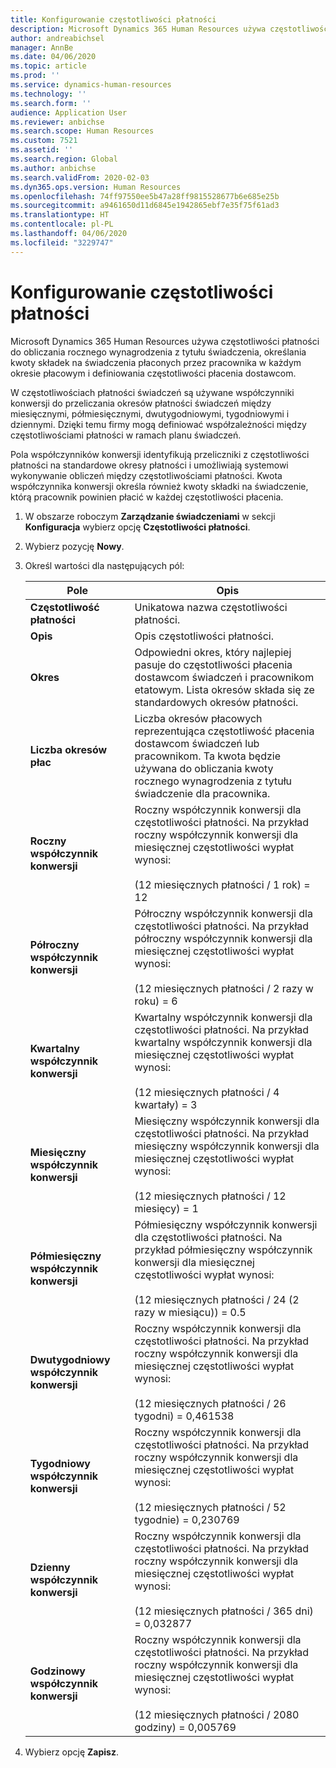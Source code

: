 ```yaml
---
title: Konfigurowanie częstotliwości płatności
description: Microsoft Dynamics 365 Human Resources używa częstotliwości płatności do obliczania rocznego wynagrodzenia z tytułu świadczenia, określania kwoty składek na świadczenia płaconych przez pracownika w każdym okresie płacowym i definiowania częstotliwości płacenia dostawcom.
author: andreabichsel
manager: AnnBe
ms.date: 04/06/2020
ms.topic: article
ms.prod: ''
ms.service: dynamics-human-resources
ms.technology: ''
ms.search.form: ''
audience: Application User
ms.reviewer: anbichse
ms.search.scope: Human Resources
ms.custom: 7521
ms.assetid: ''
ms.search.region: Global
ms.author: anbichse
ms.search.validFrom: 2020-02-03
ms.dyn365.ops.version: Human Resources
ms.openlocfilehash: 74ff97550ee5b47a28ff9815528677b6e685e25b
ms.sourcegitcommit: a9461650d11d6845e1942865ebf7e35f75f61ad3
ms.translationtype: HT
ms.contentlocale: pl-PL
ms.lasthandoff: 04/06/2020
ms.locfileid: "3229747"
---
```

# <a name="set-up-payment-frequencies"></a>Konfigurowanie częstotliwości płatności

Microsoft Dynamics 365 Human Resources używa częstotliwości płatności do obliczania rocznego wynagrodzenia z tytułu świadczenia, określania kwoty składek na świadczenia płaconych przez pracownika w każdym okresie płacowym i definiowania częstotliwości płacenia dostawcom.

W częstotliwościach płatności świadczeń są używane współczynniki konwersji do przeliczania okresów płatności świadczeń między miesięcznymi, półmiesięcznymi, dwutygodniowymi, tygodniowymi i dziennymi. Dzięki temu firmy mogą definiować współzależności między częstotliwościami płatności w ramach planu świadczeń.

Pola współczynników konwersji identyfikują przeliczniki z częstotliwości płatności na standardowe okresy płatności i umożliwiają systemowi wykonywanie obliczeń między częstotliwościami płatności. Kwota współczynnika konwersji określa również kwoty składki na świadczenie, którą pracownik powinien płacić w każdej częstotliwości płacenia.

1. W obszarze roboczym **Zarządzanie świadczeniami** w sekcji **Konfiguracja** wybierz opcję **Częstotliwości płatności**.

2. Wybierz pozycję **Nowy**.

3. Określ wartości dla następujących pól:

   | Pole | Opis |
   | --- | --- |
   | **Częstotliwość płatności** | Unikatowa nazwa częstotliwości płatności. |
   | **Opis** | Opis częstotliwości płatności. |
   | **Okres** | Odpowiedni okres, który najlepiej pasuje do częstotliwości płacenia dostawcom świadczeń i pracownikom etatowym. Lista okresów składa się ze standardowych okresów płatności. |
   | **Liczba okresów płac** | Liczba okresów płacowych reprezentująca częstotliwość płacenia dostawcom świadczeń lub pracownikom. Ta kwota będzie używana do obliczania kwoty rocznego wynagrodzenia z tytułu świadczenie dla pracownika. |
   | **Roczny współczynnik konwersji** | Roczny współczynnik konwersji dla częstotliwości płatności. Na przykład roczny współczynnik konwersji dla miesięcznej częstotliwości wypłat wynosi: </br></br>(12 miesięcznych płatności / 1 rok) = 12 |
   | **Półroczny współczynnik konwersji** | Półroczny współczynnik konwersji dla częstotliwości płatności. Na przykład półroczny współczynnik konwersji dla miesięcznej częstotliwości wypłat wynosi: </br></br>(12 miesięcznych płatności / 2 razy w roku) = 6 |
   | **Kwartalny współczynnik konwersji** | Kwartalny współczynnik konwersji dla częstotliwości płatności. Na przykład kwartalny współczynnik konwersji dla miesięcznej częstotliwości wypłat wynosi: </br></br>(12 miesięcznych płatności / 4 kwartały) = 3 |
   | **Miesięczny współczynnik konwersji** | Miesięczny współczynnik konwersji dla częstotliwości płatności. Na przykład miesięczny współczynnik konwersji dla miesięcznej częstotliwości wypłat wynosi: </br></br>(12 miesięcznych płatności / 12 miesięcy) = 1 |
   | **Półmiesięczny współczynnik konwersji** | Półmiesięczny współczynnik konwersji dla częstotliwości płatności. Na przykład półmiesięczny współczynnik konwersji dla miesięcznej częstotliwości wypłat wynosi: </br></br>(12 miesięcznych płatności / 24 (2 razy w miesiącu)) = 0.5 | 
   | **Dwutygodniowy współczynnik konwersji** | Roczny współczynnik konwersji dla częstotliwości płatności. Na przykład roczny współczynnik konwersji dla miesięcznej częstotliwości wypłat wynosi: </br></br>(12 miesięcznych płatności / 26 tygodni) = 0,461538 |
   | **Tygodniowy współczynnik konwersji** | Roczny współczynnik konwersji dla częstotliwości płatności. Na przykład roczny współczynnik konwersji dla miesięcznej częstotliwości wypłat wynosi: </br></br>(12 miesięcznych płatności / 52 tygodnie) = 0,230769 |
   | **Dzienny współczynnik konwersji** | Roczny współczynnik konwersji dla częstotliwości płatności. Na przykład roczny współczynnik konwersji dla miesięcznej częstotliwości wypłat wynosi: </br></br>(12 miesięcznych płatności / 365 dni) = 0,032877 |
   | **Godzinowy współczynnik konwersji** | Roczny współczynnik konwersji dla częstotliwości płatności. Na przykład roczny współczynnik konwersji dla miesięcznej częstotliwości wypłat wynosi: </br></br>(12 miesięcznych płatności / 2080 godziny) = 0,005769

4. Wybierz opcję **Zapisz**. 
